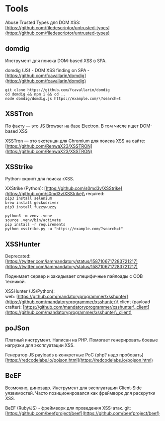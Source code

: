 # Tools

Abuse Trusted Types для DOM XSS: [https://github.com/filedescriptor/untrusted-types](https://github.com/filedescriptor/untrusted-types)

## domdig

Инструмент для поиска DOM-based XSS в SPA.

domdig (JS) - DOM XSS finding on SPA - [https://github.com/fcavallarin/domdig](https://github.com/fcavallarin/domdig)

```
git clone https://github.com/fcavallarin/domdig
cd domdig && npm i && cd ..
node domdig/domdig.js https://example.com/\?search=t
```

## XSSTron

По факту — это JS Browser на базе Electron. В том числе ищет DOM-based XSS

XSSTron — это экстеншн для Chromium для поиска XSS на сайте: [https://github.com/RenwaX23/XSSTRON](https://github.com/RenwaX23/XSSTRON)

## XSStrike

Python-скрипт для поиска rXSS.

XXStrike (Python): [https://github.com/s0md3v/XSStrike](https://github.com/s0md3v/XSStrike)\
required:\
`pip3 install selenium`\
`brew install geckodriver`\
`pip3 install fuzzywuzzy`

```
python3 -m venv .venv
source .venv/bin/activate
pip install -r requirements
python xsstrike.py -u "https://example.com/?search=t"
```

## XSSHunter

Deprecated: [https://twitter.com/iammandatory/status/1587106717283721217](https://twitter.com/iammandatory/status/1587106717283721217)

Поднимает сервер и закидывает специфичные пэйлоады с OOB техникой.

XSSHunter (JS/Python): \
web: [https://github.com/mandatoryprogrammer/xsshunter](https://github.com/mandatoryprogrammer/xsshunter)\
client (payload crafter): [https://github.com/mandatoryprogrammer/xsshunter\_client](https://github.com/mandatoryprogrammer/xsshunter\_client)

## poJSon

Платный инструмент. Написан на PHP. Помогает генерировать боевые нагрузки для эксплуатации XSS.

Генератор JS payloads в конкретные PoC (php? надо пробовать) [https://redcodelabs.io/pojson.html](https://redcodelabs.io/pojson.html)

## BeEF

Возможно, динозавр. Инструмент для эксплуатации Client-Side уязвимостей. Часто позиционировался как фреймворк для раскрутки XSS.

BeEF (Ruby/JS) - фреймворк для проведения XSS-атак. git: [https://github.com/beefproject/beef](https://github.com/beefproject/beef)



